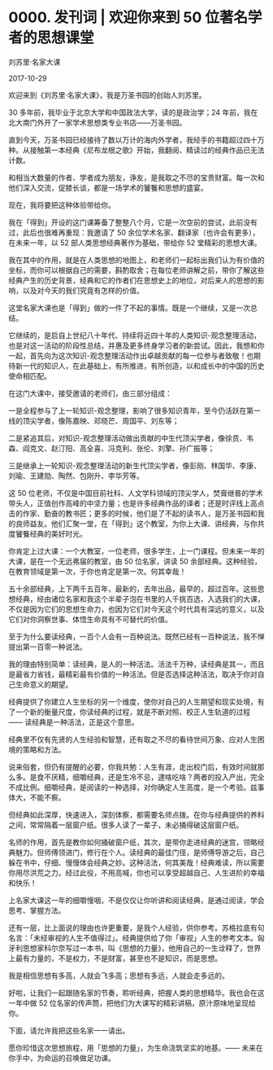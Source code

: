 # 0000. 发刊词 | 欢迎你来到 50 位著名学者的思想课堂

刘苏里·名家大课

2017-10-29

欢迎来到《刘苏里·名家大课》，我是万圣书园的创始人刘苏里。

30 多年前，我毕业于北京大学和中国政法大学，读的是政治学；24 年前，我在北大南门外开了一家学术思想类专业书店——万圣书园。

直到今天，万圣书园已经接待了数以万计的海内外学者，我经手的书籍超过四十万种。从接触第一本经典《尼布龙根之歌》开始，我翻阅、精读过的经典作品已无法计数。

和相当大数量的作者、学者成为朋友，诤友，是我取之不尽的宝贵财富。每一次和他们深入交流，促膝长谈，都是一场学术的饕餮和思想的盛宴。

现在，我将要把这种体验带给你。

我在「得到」开设的这门课筹备了整整八个月，它是一次空前的尝试，此前没有过，此后也很难再重现：我邀请了 50 余位学术名家、翻译家（也许会有更多），在未来一年，以 52 部人类思想经典著作为基础，带给你 52 堂精彩的思想大课。

我在其中的作用，就是在人类思想的地图上，和老师们一起标出我们认为有价值的坐标，而你可以根据自己的需要，斟酌取舍；在每位老师讲解之前，带你了解这些经典产生的历史背景，经典和它的作者们在思想史上的地位，对后来人的思想的影响，以及对今天的我们究竟有怎样的价值。

这堂名家大课也是「得到」做的一件了不起的事情。既是一个继续，又是一次总结。

它继续的，是启自上世纪八十年代、持续将近四十年的人类知识-观念整理活动，也是对这一活动的阶段性总结，并惠及更多终身学习者的新尝试。因此，我想和你一起，首先向为这次知识-观念整理活动作出卓越贡献的每一位参与者致敬！也期待新一代的知识人，在此基础上，有所推进，有所创造，以和成长中的中国的历史使命相匹配。

在这门大课中，接受邀请的老师们，由三部分组成：

一是全程参与了上一轮知识-观念整理，影响了很多知识青年，至今仍活跃在第一线的顶尖学者，像陈嘉映、邓晓芒、周国平、刘东等；

二是紧追其后，对知识-观念整理活动做出贡献的中生代顶尖学者，像徐贲、韦森、阎克文、赵汀阳、高全喜、冯克利、张伦、刘擎、孙广振等；

三是继承上一轮知识-观念整理活动的新生代顶尖学者，像彭刚、林国华、李康、刘瑜、王建勋、陶然、包刚升、李华芳等。

这 50 位老师，不仅是中国目前社科、人文学科领域的顶尖学人，焚膏继晷的学术带头人，正值创作高峰的中坚力量；也是许多经典作品的译者；还是时评线上高点击的作家、勤奋的教书匠；更多的时候，他们是了不起的读书人，是万圣书园和我的良师益友。他们汇聚一堂，在「得到」这个教室，为你上大课、讲经典，与你共度饕餮经典的美好时光。

你肯定上过大课：一个大教室，一位老师，很多学生，上一门课程。但未来一年的大课，是在一个无远弗届的教室，由 50 位名家，讲读 50 余部经典。这种经验，在教育领域是第一次，于你也肯定是第一次。何其幸哉！

五十余部经典，上下两千五百年，最新的，去年出品，最早的，超过百年。这些思想经典，经由诸位名家和我这个半辈子泡在书里的人千挑百选，入选我们的大课，不仅是因为它们的思想生命力，也因为它们对今天这个时代具有深远的意义，以及它们对你洞察世事、体悟生命具有不可替代的价值。

至于为什么要读经典，一百个人会有一百种说法。既然已经有一百种说法，我不惮提出第一百零一种说法。

我的理由特别简单：读经典，是人的一种活法。活法千万种，读经典是其一，而且是最省力省钱，最精彩最有价值的一种活法。但是否选择这种活法，取决于你对自己生命意义的期望。

经典提供了你建立人生坐标的另一个维度，使你对自己的人生期望和现实处境，有了一个新的衡量尺度，你读经典的过程，就是不断对照、校正人生轨道的过程 —— 读经典是一种活法，正是这个意思。

经典里不仅有先贤的人生经验和智慧，还有取之不尽的看待世间万象、应对人生困境的策略和方法。

说来俗套，但仍有提醒的必要，你我共勉：人生有涯，走出校门后，有效时间就那么多。是食不厌精，细嚼经典，还是生冷不忌，逮啥吃啥？两者的投入产出，完全不成比例。细嚼经典，是阅读的一种选择，对你确定人生高度，是一个考验。兹事体大，不能不察。

但经典如此深厚，快速进入，深刻体察，都需要名师点拨。在你与经典提供的养料之间，常常隔着一层窗户纸。很多人读了一辈子，未必捅得破这层窗户纸。

名师的作用，首先是教你如何捅破窗户纸，其次，是带你走进经典的迷宫，领略经典魅力。但师傅领进门，修行在个人。读经典的最佳门径，是师傅导游之后，自己躲在书中，仔细、慢慢体会经典之妙。这种活法，何其美哉！经典难读，所以需要你用尽洪荒之力。经过此役，不用高喊，你也可以享受超越自己、人生进阶的幸福和快乐！

上名家大课这一年的细嚼慢咽，不是仅仅让你听讲和阅读经典，是通过阅读，学会思考、掌握方法。

还有一层，比上面说的理由也许更重要，是我个人经验，供你参考。苏格拉底有句名言：「未经审视的人生不值得过」。经典提供给了你「审视」人生的参考文本。匈牙利思想家科尔奈写过一本书，叫《思想的力量》，他用自己的一生诠释了，世界上最有力量的，不是权力，不是财富，甚至也不是知识，而是思想。

我是相信思想有多高，人就会飞多高；思想有多远，人就会走多远的。

好啦，让我们一起跟随名家的节奏，聆听经典，把握人类的思想精华。我也会在这一年中做 52 位名家的传声筒，把他们为大课写的精彩讲稿，原汁原味地呈现给你。

下面，请允许我把这些名家一一请出。

愿你珍惜这次思想旅程，用「思想的力量」，为生命浇筑坚实的地基。—— 未来在你手中，为命运的召唤做足功课。
